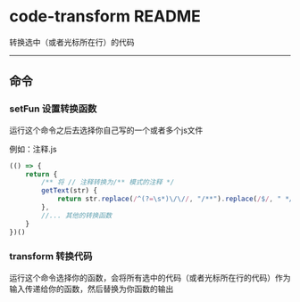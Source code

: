 # code-transform README

转换选中（或者光标所在行）的代码

------------

## 命令

### setFun 设置转换函数

运行这个命令之后去选择你自己写的一个或者多个js文件

例如：注释.js

```javascript
(() => {
    return {
        /** 将 // 注释转换为/** 模式的注释 */
        getText(str) {
            return str.replace(/^(?=\s*)\/\//, "/**").replace(/$/, " */")
        },
        //... 其他的转换函数
    }
})()
```

### transform 转换代码

运行这个命令选择你的函数，会将所有选中的代码（或者光标所在行的代码）作为输入传递给你的函数，然后替换为你函数的输出
